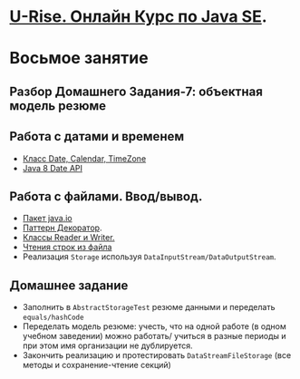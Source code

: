 # <a href="http://java.u-rise.com/">U-Rise. Онлайн Курс по Java SE</a>.
# Восьмое занятие

## Разбор Домашнего Задания-7: объектная модель резюме

## Работа с датами и временем
- <a href="http://www.intuit.ru/studies/courses/16/16/lecture/27131?page=1">Класс Date, Calendar, TimeZone</a>
- <a href="https://github.com/winterbe/java8-tutorial#date-api">Java 8 Date API</a>

## Работа с файлами. Ввод/вывод.
 - <a href="http://www.intuit.ru/studies/courses/16/16/lecture/27133">Пакет java.io</a>
 - <a href="http://ru.wikipedia.org/wiki/Декоратор_(шаблон_проектирования)">Паттерн Декоратор</a>.
 - <a href="http://www.intuit.ru/studies/courses/16/16/lecture/27133?page=4">Классы Reader и Writer.</a>
 - <a href="https://habrahabr.ru/post/269667/">Чтения строк из файла</a>
 - Реализация `Storage` используя `DataInputStream/DataOutputStream`.

## Домашнее задание
- Заполнить в `AbstractStorageTest` резюме данными и переделать `equals/hashCode`
- Переделать модель резюме: учесть, что на одной работе (в одном учебном заведении) можно работать/ учиться в разные периоды и при этом имя организации не дублируется.
- Закончить реализацию и протестировать `DataStreamFileStorage` (все методы и сохранение-чтение секций)
